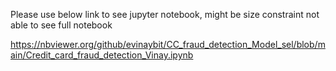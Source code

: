 Please use below link to see jupyter notebook, might be size constraint not able to see full notebook

https://nbviewer.org/github/evinaybit/CC_fraud_detection_Model_sel/blob/main/Credit_card_fraud_detection_Vinay.ipynb
